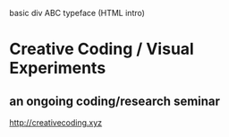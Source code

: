 basic div ABC typeface (HTML intro) 

# Creative Coding / Visual Experiments
## an ongoing coding/research seminar
<http://creativecoding.xyz>